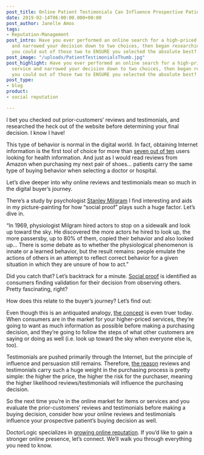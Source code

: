 ```yaml
---
post_title: Online Patient Testimonials Can Influence Prospective Patients
date: 2019-02-14T06:00:00.000+00:00
post_author: Janelle Amos
tags:
- Reputation-Management
post_intro: Have you ever performed an online search for a high-priced item or service
  and narrowed your decision down to two choices, then began researching everything
  you could out of those two to ENSURE you selected the absolute best?
post_image: "/uploads/PatientTestimonialsThumb.jpg"
post_highlight: Have you ever performed an online search for a high-priced item or
  service and narrowed your decision down to two choices, then began researching everything
  you could out of those two to ENSURE you selected the absolute best?
post_type:
- blog
product:
- social reputation

---
```

I bet you checked out prior-customers’ reviews and testimonials, and researched the heck out of the website before determining your final decision. I know I have!

This type of behavior is normal in the digital world. In fact, obtaining Internet information is the first tool of choice for more than [seven out of ten](https://www.healthcaresuccess.com/blog/doctor-marketing/online-doctor-reputation-can-make-break-patient-choices.html) users looking for health information. And just as I would read reviews from Amazon when purchasing my next pair of shoes… patients carry the same type of buying behavior when selecting a doctor or hospital.

Let’s dive deeper into why online reviews and testimonials mean so much in the digital buyer’s journey.

There’s a study by psychologist [Stanley Milgram](https://www.business.com/articles/mental-triggers-the-psychology-of-social-proof/) I find interesting and aids in my picture-painting for how “social proof” plays such a huge factor. Let’s dive in.

“In 1969, physiologist Milgram hired actors to stop on a sidewalk and look up toward the sky. He discovered the more actors he hired to look up, the more passersby, up to 80% of them, copied their behavior and also looked up… There is some debate as to whether the physiological phenomenon is innate or a learned behavior, but the result remains: people emulate the actions of others in an attempt to reflect correct behavior for a given situation in which they are unsure of how to act.”

Did you catch that? Let’s backtrack for a minute. [Social proof](https://www.healthcaresuccess.com/blog/doctor-marketing/online-doctor-reputation-can-make-break-patient-choices.html) is identified as consumers finding validation for their decision from observing others. Pretty fascinating, right?

How does this relate to the buyer’s journey? Let’s find out:

Even though this is an antiquated analogy, [the concept](https://minipakr.com/en/2017/why-product-reviews-matter/) is even truer today. When consumers are in the market for your higher-priced services, they’re going to want as much information as possible before making a purchasing decision, and they’re going to follow the steps of what other customers are saying or doing as well (i.e. look up toward the sky when everyone else is, too).

Testimonials are pushed primarily through the Internet, but the principle of influence and persuasion still remains. Therefore, [the reason](https://minipakr.com/en/2017/why-product-reviews-matter/) reviews and testimonials carry such a huge weight in the purchasing process is pretty simple: the higher the price, the higher the risk for the purchaser, meaning the higher likelihood reviews/testimonials will influence the purchasing decision.

So the next time you’re in the online market for items or services and you evaluate the prior-customers’ reviews and testimonials before making a buying decision, consider how your online reviews and testimonials influence your prospective patient’s buying decision as well.

DoctorLogic specializes in [growing online reputation](https://doctorlogic.com/features/reviews/). If you’d like to gain a stronger online presence, let’s connect. We’ll walk you through everything you need to know.